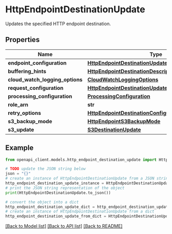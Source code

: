 # HttpEndpointDestinationUpdate

Updates the specified HTTP endpoint destination.

## Properties

Name | Type | Description | Notes
------------ | ------------- | ------------- | -------------
**endpoint_configuration** | [**HttpEndpointDestinationUpdateEndpointConfiguration**](HttpEndpointDestinationUpdateEndpointConfiguration.md) |  | [optional] 
**buffering_hints** | [**HttpEndpointDestinationDescriptionBufferingHints**](HttpEndpointDestinationDescriptionBufferingHints.md) |  | [optional] 
**cloud_watch_logging_options** | [**CloudWatchLoggingOptions**](CloudWatchLoggingOptions.md) |  | [optional] 
**request_configuration** | [**HttpEndpointDestinationUpdateRequestConfiguration**](HttpEndpointDestinationUpdateRequestConfiguration.md) |  | [optional] 
**processing_configuration** | [**ProcessingConfiguration**](ProcessingConfiguration.md) |  | [optional] 
**role_arn** | **str** |  | [optional] 
**retry_options** | [**HttpEndpointDestinationConfigurationRetryOptions**](HttpEndpointDestinationConfigurationRetryOptions.md) |  | [optional] 
**s3_backup_mode** | [**HttpEndpointS3BackupMode**](HttpEndpointS3BackupMode.md) |  | [optional] 
**s3_update** | [**S3DestinationUpdate**](S3DestinationUpdate.md) |  | [optional] 

## Example

```python
from openapi_client.models.http_endpoint_destination_update import HttpEndpointDestinationUpdate

# TODO update the JSON string below
json = "{}"
# create an instance of HttpEndpointDestinationUpdate from a JSON string
http_endpoint_destination_update_instance = HttpEndpointDestinationUpdate.from_json(json)
# print the JSON string representation of the object
print(HttpEndpointDestinationUpdate.to_json())

# convert the object into a dict
http_endpoint_destination_update_dict = http_endpoint_destination_update_instance.to_dict()
# create an instance of HttpEndpointDestinationUpdate from a dict
http_endpoint_destination_update_from_dict = HttpEndpointDestinationUpdate.from_dict(http_endpoint_destination_update_dict)
```
[[Back to Model list]](../README.md#documentation-for-models) [[Back to API list]](../README.md#documentation-for-api-endpoints) [[Back to README]](../README.md)


